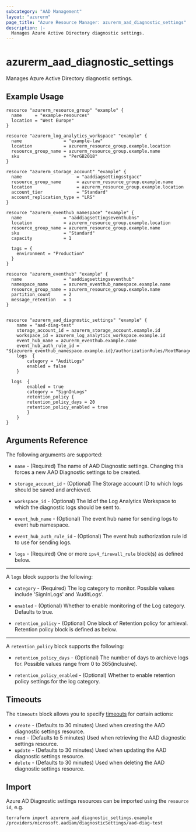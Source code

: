 ```yaml
---
subcategory: "AAD Management"
layout: "azurerm"
page_title: "Azure Resource Manager: azurerm_aad_diagnostic_settings"
description: |-
  Manages Azure Active Directory diagnostic settings.
---
```


# azurerm_aad_diagnostic_settings

Manages Azure Active Directory diagnostic settings.

## Example Usage

```hcl
resource "azurerm_resource_group" "example" {
  name     = "example-resources"
  location = "West Europe"
}

resource "azurerm_log_analytics_workspace" "example" {
  name                = "example-law"
  location            = azurerm_resource_group.example.location
  resource_group_name = azurerm_resource_group.example.name
  sku                 = "PerGB2018"
}

resource "azurerm_storage_account" "example" {
  name                     = "aaddiagsettingsstgacc"
  resource_group_name      = azurerm_resource_group.example.name
  location                 = azurerm_resource_group.example.location
  account_tier             = "Standard"
  account_replication_type = "LRS"
}

resource "azurerm_eventhub_namespace" "example" {
  name                = "aaddiagsettingseventhubns"
  location            = azurerm_resource_group.example.location
  resource_group_name = azurerm_resource_group.example.name
  sku                 = "Standard"
  capacity            = 1

  tags = {
    environment = "Production"
  }
}

resource "azurerm_eventhub" "example" {
  name                = "aaddiagsettingseventhub"
  namespace_name      = azurerm_eventhub_namespace.example.name
  resource_group_name = azurerm_resource_group.example.name
  partition_count     = 2
  message_retention   = 1
}


resource "azurerm_aad_diagnostic_settings" "example" {
    name = "aad-diag-test"
    storage_account_id = azurerm_storage_account.example.id
    workspace_id = azurerm_log_analytics_workspace.example.id
    event_hub_name = azurerm_eventhub.example.name
    event_hub_auth_rule_id = "${azurerm_eventhub_namespace.example.id}/authorizationRules/RootManageSharedAccessKey"
    logs  {
        category = "AuditLogs"
        enabled = false
    }

  logs  {
        enabled = true
        category = "SignInLogs"
        retention_policy {
        retention_policy_days = 20
        retention_policy_enabled = true
        }
    }
}
```

## Arguments Reference

The following arguments are supported:

* `name` - (Required) The name of AAD Diagnostic settings. Changing this forces a new AAD Diagnostic settings to be created.

* `storage_account_id` - (Optional) The Storage account ID to which logs should be saved and archieved.

* `workspace_id` - (Optional) The Id of the Log Analytics Workspace to which the diagnostic logs should be sent to.

* `event_hub_name` - (Optional) The event hub name for sending logs to event hub namespace.

* `event_hub_auth_rule_id` - (Optional) The event hub authorization rule id to use for sending logs.

* `logs` - (Required) One or more `ipv4_firewall_rule` block(s) as defined below.

---

A `logs` block supports the following:

* `category` - (Required) The log category to monitor. Possible values include 'SignInLogs' and 'AuditLogs'.

* `enabled` - (Optional) Whether to enable monitoring of the Log category. Defaults to true.

* `retention_policy` - (Optional) One block of Retention policy for arhieval. Retention policy block is defined as below.

---

A `retention_policy` block supports the following:

* `retention_policy_days` - (Optional) The number of days to archieve logs for. Possible values range from 0 to 365(inclusive).

* `retention_policy_enabled` - (Optional) Whether to enable retention policy settings for the log category.


## Timeouts

The `timeouts` block allows you to specify [timeouts](https://www.terraform.io/docs/configuration/resources.html#timeouts) for certain actions:

* `create` - (Defaults to 30 minutes) Used when creating the AAD diagnostic settings resource.
* `read` - (Defaults to 5 minutes) Used when retrieving the AAD diagnostic settings resource.
* `update` - (Defaults to 30 minutes) Used when updating the AAD diagnostic settings resource.
* `delete` - (Defaults to 30 minutes) Used when deleting the AAD diagnostic settings resource.

## Import

Azure AD Diagnostic settings resources can be imported using the `resource id`, e.g.

```shell
terraform import azurerm_aad_diagnostic_settings.example /providers/microsoft.aadiam/diagnosticSettings/aad-diag-test
```
